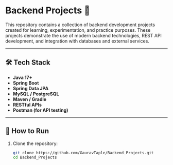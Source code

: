 # Backend Projects 🚀

This repository contains a collection of backend development projects created for learning, experimentation, and practice purposes. These projects demonstrate the use of modern backend technologies, REST API development, and integration with databases and external services.

---

## 🛠️ Tech Stack

- **Java 17+**
- **Spring Boot**
- **Spring Data JPA**
- **MySQL / PostgreSQL**
- **Maven / Gradle**
- **RESTful APIs**
- **Postman (for API testing)**

---

## 🚀 How to Run

1. Clone the repository:
   ```bash
   git clone https://github.com/GauravTaple/Backend_Projects.git
   cd Backend_Projects
